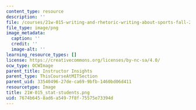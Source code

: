 ```yaml
---
content_type: resource
description: ''
file: /courses/21w-015-writing-and-rhetoric-writing-about-sports-fall-2013/7674b6458ad6a5497f8f75575e73394d_21W-015_stat-students.png
file_type: image/png
image_metadata:
  caption: ''
  credit: ''
  image-alt: ''
learning_resource_types: []
license: https://creativecommons.org/licenses/by-nc-sa/4.0/
ocw_type: OCWImage
parent_title: Instructor Insights
parent_type: ThisCourseAtMITSection
parent_uid: 33540496-27de-ca69-9bfb-1460bd06d411
resourcetype: Image
title: 21W-015_stat-students.png
uid: 7674b645-8ad6-a549-7f8f-75575e73394d
---
```

